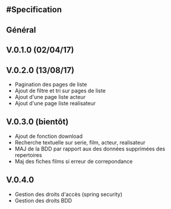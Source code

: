 #Specification
--------------

## Général

## V.0.1.0 (02/04/17)



## V.0.2.0 (13/08/17)
+ Pagination des pages de liste
+ Ajout de filtre et tri sur pages de liste
+ Ajout d'une page liste acteur
+ Ajout d'une page liste realisateur

## V.0.3.0 (bientôt)
+ Ajout de fonction download
+ Recherche textuelle sur serie, film, acteur, realisateur
+ MAJ de la BDD par rapport aux des données supprimées des repertoires
+ Maj des fiches films si erreur de correpondance

## V.0.4.0 
+ Gestion des droits d'accès (spring security)
+ Gestion des droits BDD